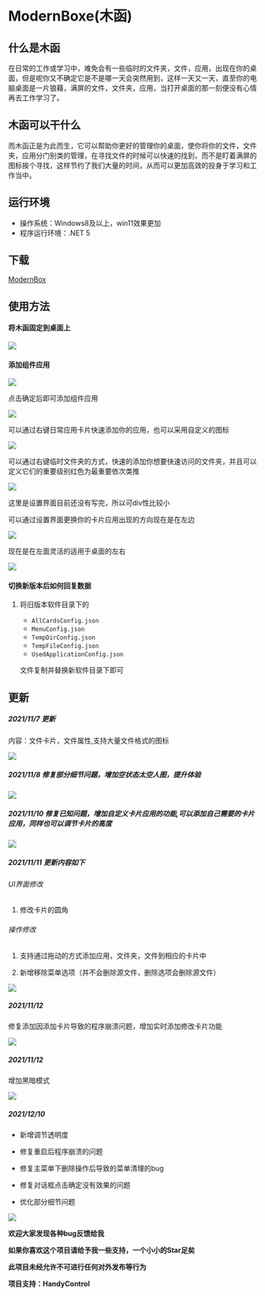 

# ModernBoxe(木函)


##  什么是木函

​		在日常的工作或学习中，难免会有一些临时的文件夹，文件，应用，出现在你的桌面，但是呢你又不确定它是不是哪一天会突然用到，这样一天又一天，直至你的电脑桌面是一片狼藉，满屏的文件，文件夹，应用，当打开桌面的那一刻便没有心情再去工作学习了。

## 木函可以干什么

​		而木函正是为此而生，它可以帮助你更好的管理你的桌面，使你将你的文件，文件夹，应用分门别类的管理，在寻找文件的时候可以快速的找到，而不是盯着满屏的图标挨个寻找，这样节约了我们大量的时间，从而可以更加高效的投身于学习和工作当中。



## 运行环境

* 操作系统：Windows8及以上，win11效果更加
* 程序运行环境：.NET 5



## 下载

[ModernBox](http://mchblog.gitee.io/modern-box/#)

## 使用方法

#### 将木函固定到桌面上

![](image/7.png)

#### 添加组件应用

![](image/8.png)

点击确定后即可添加组件应用

![](image/2.png)

可以通过右键日常应用卡片快速添加你的应用，也可以采用自定义的图标

![](image/1.png)



可以通过右键临时文件夹的方式，快速的添加你想要快速访问的文件夹，并且可以定义它们的重要级别红色为最重要依次类推

![](image/3.png)

这里是设置界面目前还没有写完，所以可div性比较小

可以通过设置界面更换你的卡片应用出现的方向现在是在左边

![](image/4.png)

现在是在左面灵活的适用于桌面的左右

![](image/5.png)



#### 切换新版本后如何回复数据

1. 将旧版本软件目录下的

   * `AllCardsConfig.json`
   * `MenuConfig.json`
   * `TempDirConfig.json`
   * `TempFileConfig.json`
   * `UsedApplicationConfig.json`

   文件复制并替换新软件目录下即可

## 更新

##### 2021/11/7 更新

内容：文件卡片，文件属性,支持大量文件格式的图标

![](image/6.png)

##### 2021/11/8 修复部分细节问题，增加空状态太空人图，提升体验

![](image/9.png)

##### 2021/11/10 修复已知问题，增加自定义卡片应用的功能,可以添加自己需要的卡片应用，同样也可以调节卡片的高度

![](image/10.png)

##### 2021/11/11 更新内容如下

###### UI界面修改

1. 修改卡片的圆角

###### 操作修改

1. 支持通过拖动的方式添加应用，文件夹，文件到相应的卡片中

2. 新增移除菜单选项（并不会删除源文件，删除选项会删除源文件）

![](image/1.gif)

##### 2021/11/12

修复添加因添加卡片导致的程序崩溃问题，增加实时添加修改卡片功能

![](image/11.gif)

##### 2021/11/12

增加黑暗模式

![](image/12.gif)


##### 2021/12/10
* 新增调节透明度

* 修复重启后程序崩溃的问题

* 修复主菜单下删除操作后导致的菜单清理的bug

* 修复对话框点击确定没有效果的问题

* 优化部分细节问题

![](image/13.gif)





**欢迎大家发现各种bug反馈给我**

**如果你喜欢这个项目请给予我一些支持，一个小小的Star足矣**

**此项目未经允许不可进行任何对外发布等行为**

**项目支持：HandyControl**

